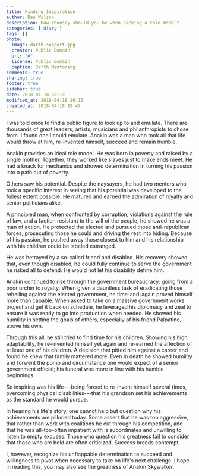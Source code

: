 ```yaml
---
title: Finding Inspiration
author: Ben Wilson
description: How choosey should you be when picking a role-model?
categories: ['diary']
tags: []
photo:
  image: darth-support.jpg
  creator: Public Domain
  url: "#"
  license: Public Domain
  caption: Darth Mentoring
comments: true
sharing: true
footer: true
sidebar: true
date: 2018-04-18 20:13
modified_at: 2018-04-18 20:13
created_at: 2018-04-18 19:47
---
```


I was told once to find a public figure to look up to and emulate. There are thousands of great leaders, artists, musicians and philanthropists to chose from. I found one I could emulate. Anakin was a man who took all that life would throw at him, re-invented himself, succeed and remain humble.

<!-- more -->

Anakin provides an ideal role model. He was born in poverty and raised by a single mother. Together, they worked like slaves just to make ends meet. He had a knack for mechanics and showed determination in turning his passion into a path out of poverty.

Others saw his potential. Despite the naysayers, he had two mentors who took a specific interest in seeing that his potential was developed to the fullest extent possible. He matured and earned the admiration of royalty and senior politicians alike.

A principled man, when confronted by corruption, violations against the rule of law, and a faction resistant to the will of the people, he showed he was a man of action. He protected the elected and pursued those anti-republican forces, prosecuting those he could and driving the rest into hiding. Because of his passion, he pushed away those closest to him and his relationship with his children could be labeled estranged.

He was betrayed by a so-called friend and disabled. His recovery showed that, even though disabled, he could fully continue to serve the government he risked all to defend. He would not let his disability define him.

Anakin continued to rise through the government bureaucracy: going from a poor urchin to royalty. When given a dauntless task of eradicating those rebelling against the elected government, he time-and-again proved himself more than capable. When asked to take on a massive government works project and get it back on schedule, he leveraged his diplomacy and zeal to ensure it was ready to go into production when needed. He showed his humility in setting the goals of others, especially of his friend Palpatine, above his own.

Through this all, he still tried to find time for his children. Showing his high adaptability, he re-invented himself yet again and re-earned the affection of at least one of his children. A decision that pitted him against a career and found he knew that family mattered more. Even in death he showed humility and forwent the pomp and circumstance one would expect of a senior government official; his funeral was more in line with his humble beginnings.

So inspiring was his life---being forced to re-invent himself several times, overcoming physical disabilities---that his grandson set his achievements as the standard he would pursue.

In hearing his life's story, one cannot help but question why his achievements are pilloried today. Some assert that he was too aggressive, that rather than work with coalitions he cut through his competition, and that he was all-too-often impatient with is subordinates and unwilling to listen to empty excuses. Those who question his greatness fail to consider that those who are bold are often criticized. Success breeds contempt.

I, however, recognize his unflappable determination to succeed and willingness to pivot when necessary to take on life's next challenge. I hope in reading this, you may also see the greatness of Anakin Skywalker.
